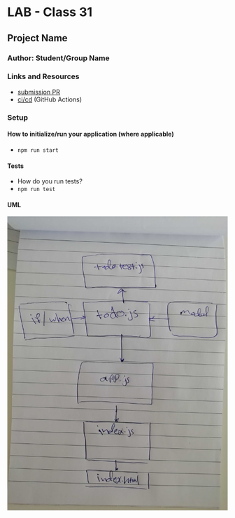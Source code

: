 # LAB - Class 31

## Project Name

### Author: Student/Group Name

### Links and Resources

- [submission PR](https://github.com/naseem-401-advanced-javascript/lab-31/pull/1)
- [ci/cd](https://github.com/naseem-401-advanced-javascript/lab-31/actions) (GitHub Actions)

### Setup

#### How to initialize/run your application (where applicable)

- `npm run start`

#### Tests

- How do you run tests?
- `npm run test`


#### UML

![](2.jpg)